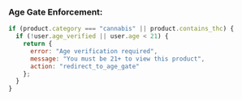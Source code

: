 ### **Age Gate Enforcement:**

```javascript
if (product.category === "cannabis" || product.contains_thc) {
  if (!user.age_verified || user.age < 21) {
    return {
      error: "Age verification required",
      message: "You must be 21+ to view this product",
      action: "redirect_to_age_gate"
    };
  }
}
```
